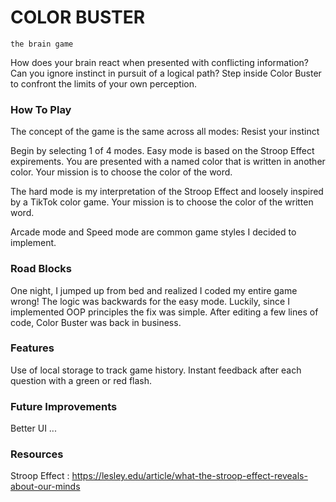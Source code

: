 # COLOR BUSTER
    the brain game

How does your brain react when presented with conflicting information?
Can you ignore instinct in pursuit of a logical path? 
Step inside Color Buster to confront the limits of your own perception.

### How To Play
The concept of the game is the same across all modes: Resist your instinct

Begin by selecting 1 of 4 modes.
Easy mode is based on the Stroop Effect expirements. You are presented with a named color that is written in another color. Your mission is to choose the color of the word.

The hard mode is my interpretation of the Stroop Effect and loosely inspired by a TikTok color game.
Your mission is to choose the color of the written word.

Arcade mode and Speed mode are common game styles I decided to implement.

### Road Blocks
One night, I jumped up from bed and realized I coded my entire game wrong! The logic was backwards for the easy mode. Luckily, since I implemented OOP principles the fix was simple. After editing a few lines of code, Color Buster was back in business. 

### Features
Use of local storage to track game history.
Instant feedback after each question with a green or red flash.

### Future Improvements
Better UI ...

### Resources
Stroop Effect : https://lesley.edu/article/what-the-stroop-effect-reveals-about-our-minds

